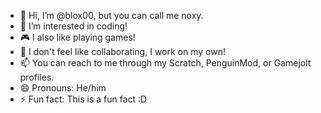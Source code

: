 - 👋 Hi, I’m @blox00, but you can call me noxy.
- 👀 I’m interested in coding!
- 🎮 I also like playing games!
- 💞️ I don't feel like collaborating, I work on my own!
- 📫 You can reach to me through my Scratch, PenguinMod, or Gamejolt profiles.
- 😄 Pronouns: He/him
- ⚡ Fun fact: This is a fun fact :D

<!---
blox00/blox00 is a ✨ special ✨ repository because its `README.md` (this file) appears on your GitHub profile.
You can click the Preview link to take a look at your changes.
--->
